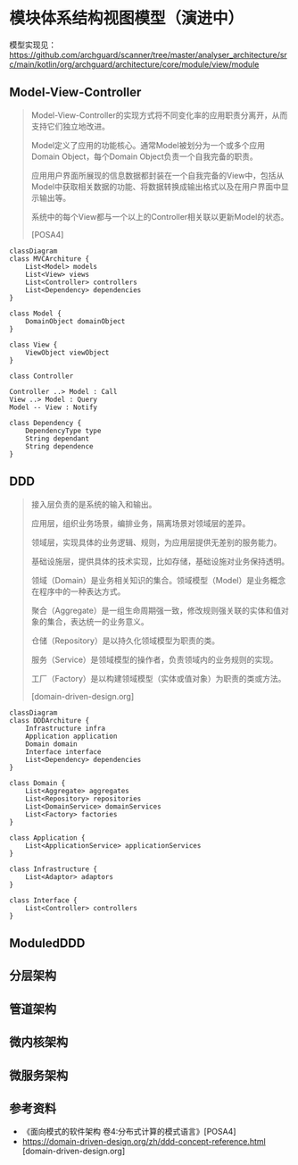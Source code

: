 # 模块体系结构视图模型（演进中）

模型实现见：https://github.com/archguard/scanner/tree/master/analyser_architecture/src/main/kotlin/org/archguard/architecture/core/module/view/module

## Model-View-Controller

> Model-View-Controller的实现方式将不同变化率的应用职责分离开，从而支持它们独立地改进。
>
> Model定义了应用的功能核心。通常Model被划分为一个或多个应用Domain Object，每个Domain Object负责一个自我完备的职责。
>
> 应用用户界面所展现的信息数据都封装在一个自我完备的View中，包括从Model中获取相关数据的功能、将数据转换成输出格式以及在用户界面中显示输出等。
>
> 系统中的每个View都与一个以上的Controller相关联以更新Model的状态。
>
> [POSA4]

```mermaid
classDiagram
class MVCArchiture {
	List<Model> models
	List<View> views
	List<Controller> controllers
	List<Dependency> dependencies
}

class Model {
	DomainObject domainObject
}

class View {
	ViewObject viewObject
}

class Controller

Controller ..> Model : Call
View ..> Model : Query
Model -- View : Notify

class Dependency {
	DependencyType type
	String dependant
	String dependence
}
```

## DDD

> 接入层负责的是系统的输入和输出。
>
> 应用层，组织业务场景，编排业务，隔离场景对领域层的差异。
>
> 领域层，实现具体的业务逻辑、规则，为应用层提供无差别的服务能力。
>
> 基础设施层，提供具体的技术实现，比如存储，基础设施对业务保持透明。
>
> 
>
> 领域（Domain）是业务相关知识的集合。领域模型（Model）是业务概念在程序中的一种表达方式。
>
> 聚合（Aggregate）是一组生命周期强一致，修改规则强关联的实体和值对象的集合，表达统一的业务意义。
>
> 仓储（Repository）是以持久化领域模型为职责的类。
>
> 服务（Service）是领域模型的操作者，负责领域内的业务规则的实现。
>
> 工厂（Factory）是以构建领域模型（实体或值对象）为职责的类或方法。
>
> [domain-driven-design.org]

```mermaid
classDiagram
class DDDArchiture {
	Infrastructure infra
	Application application
	Domain domain
	Interface interface
	List<Dependency> dependencies
}

class Domain {
	List<Aggregate> aggregates
	List<Repository> repositories
	List<DomainService> domainServices
	List<Factory> factories
}

class Application {
	List<ApplicationService> applicationServices
}

class Infrastructure {
	List<Adaptor> adaptors
}

class Interface {
	List<Controller> controllers
}
```



## ModuledDDD



## 分层架构



## 管道架构



## 微内核架构



## 微服务架构



## 参考资料

- 《面向模式的软件架构 卷4:分布式计算的模式语言》[POSA4]
- https://domain-driven-design.org/zh/ddd-concept-reference.html [domain-driven-design.org]